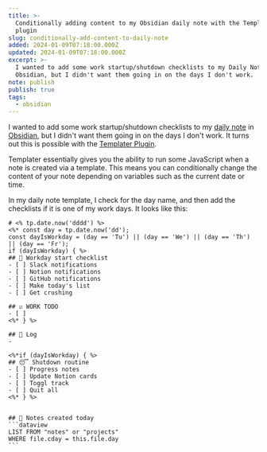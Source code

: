 ```yaml
---
title: >-
  Conditionally adding content to my Obsidian daily note with the Templater
  plugin
slug: conditionally-add-content-to-daily-note
added: 2024-01-09T07:18:00.000Z
updated: 2024-01-09T07:18:00.000Z
excerpt: >-
  I wanted to add some work startup/shutdown checklists to my Daily Note in
  Obsidian, but I didn't want them going in on the days I don't work.
note: publish
publish: true
tags:
  - obsidian
---
```

I wanted to add some work startup/shutdown checklists to my [daily note](https://help.obsidian.md/Plugins/Daily+notes) in [Obsidian](https://obsidian.md/), but I didn't want them going in on the days I don't work. It turns out this is possible with the [Templater Plugin](https://github.com/SilentVoid13/Templater).

Templater essentially gives you the ability to run some JavaScript when a note is created via a template. This means you can conditionally change the content of your note depending on variables such as the current date or time.

In my daily note template, I check for the day name, and then add the checklists if it is one of my work days. It looks like this:

````
# <% tp.date.now('dddd') %>
<%* const day = tp.date.now('dd'); 
const dayIsWorkday = (day == 'Tu') || (day == 'We') || (day == 'Th') || (day == 'Fr');
if (dayIsWorkday) { %>
## 🚀 Workday start checklist
- [ ] Slack notifications
- [ ] Notion notifications
- [ ] GitHub notifications
- [ ] Make today's list
- [ ] Get crushing

## ☑️ WORK TODO
- [ ] 
<%* } %>

## 📕 Log
- 

<%*if (dayIsWorkday) { %>
## 😴 Shutdown routine
- [ ] Progress notes
- [ ] Update Notion cards
- [ ] Toggl track
- [ ] Quit all
<%* } %>


## 📝 Notes created today
```dataview 
LIST FROM "notes" or "projects"
WHERE file.cday = this.file.day
```

